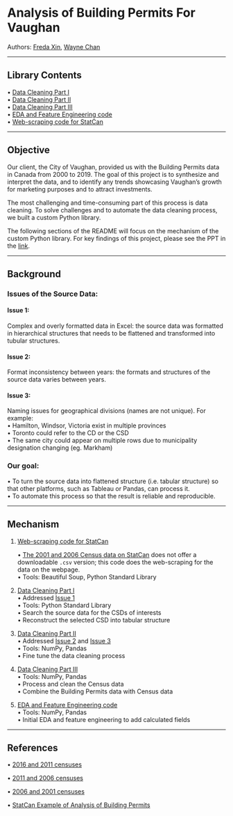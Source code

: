 # Analysis of Building Permits For Vaughan

Authors: [Freda Xin](www.linkedin.com/in/freda-xin/), [Wayne Chan](https://www.linkedin.com/in/waynechan-cma/)

---
## Library Contents

• [Data Cleaning Part
I](https://github.com/FredaXin/project_vaughan/blob/main/data_cleaning.py)  
• [Data Cleaning Part
II](https://github.com/FredaXin/project_vaughan/blob/main/data_cleaning_1.py)  
• [Data Cleaning Part
III](https://github.com/FredaXin/project_vaughan/blob/main/data_cleaning_2.py)  
• [EDA and Feature Engineering
   code](https://github.com/FredaXin/project_vaughan/blob/main/eda.ipynb)  
• [Web-scraping code for
StatCan](https://github.com/FredaXin/project_vaughan/blob/main/scraper_statcan.py)


---
## Objective
Our client, the City of Vaughan, provided us with the
Building Permits data in Canada from 2000 to 2019. The goal of this project is
to synthesize and interpret the data, and to identify any trends showcasing
Vaughan’s growth for marketing purposes and to attract investments.  

The most challenging and time-consuming part of this process is data cleaning. To solve challenges and to
automate the data cleaning process, we built a custom Python library. 

The following sections of the README will focus on the mechanism of the custom
Python library. For key findings of this project, please see  the PPT in the
[link](https://docs.google.com/presentation/d/1zjLx8IJUHk1ILf2BKMBMqEbVAtviD5W3aG89NV7ENkI/edit?usp=sharing). 


---
## Background

### Issues of the Source Data:  

#### Issue 1: 
Complex and overly formatted data in Excel: the source data was formatted in hierarchical structures that needs to be flattened and transformed into tubular
structures.

#### Issue 2:
Format inconsistency between years: the formats and structures of the source data varies between years. 

#### Issue 3:
Naming issues for geographical divisions (names are not unique). For example:  
• Hamilton, Windsor, Victoria exist in multiple provinces  
• Toronto could refer to the CD or the CSD  
• The same city could appear on multiple rows due to municipality designation changing (eg. Markham)  

### Our goal:
• To turn the source data into flattened structure (i.e. tabular structure) so
that other platforms, such as Tableau or Pandas, can process it.  
• To automate this process so that the result is reliable and reproducible.

---
## Mechanism
1. [Web-scraping code for
   StatCan](https://github.com/FredaXin/project_vaughan/blob/main/scraper_statcan.py)
    
   • [The 2001 and 2006 Census data on StatCan](https://www12.statcan.gc.ca/census-recensement/2006/dp-pd/hlt/97-550/Index.cfm?TPL=P1C&Page=RETR&LANG=Eng&T=307&S=3&O=D&RPP=699) does not offer a
   downloadable `.csv` version; this code does the web-scraping for the data on
   the webpage.  
   • Tools: Beautiful Soup, Python Standard Library 

2. [Data Cleaning Part
I](https://github.com/FredaXin/project_vaughan/blob/main/data_cleaning.py)  
• Addressed [Issue 1](#Issue-1)   
• Tools: Python Standard Library   
• Search the source data for the CSDs of interests    
• Reconstruct the selected CSD into tabular structure

3. [Data Cleaning Part
II](https://github.com/FredaXin/project_vaughan/blob/main/data_cleaning_1.py)  
• Addressed [Issue 2](#Issue-2) and [Issue 3](#Issue-3)  
• Tools: NumPy, Pandas  
• Fine tune the data cleaning process  


4. [Data Cleaning Part
III](https://github.com/FredaXin/project_vaughan/blob/main/data_cleaning_2.py)  
• Tools: NumPy, Pandas   
• Process and clean the Census data   
• Combine the Building Permits data with Census data  

5. [EDA and Feature Engineering
   code](https://github.com/FredaXin/project_vaughan/blob/main/eda.ipynb)   
• Tools: NumPy, Pandas   
• Initial EDA and feature engineering to add calculated fields 

---
## References

• [2016 and 2011 censuses](https://www12.statcan.gc.ca/census-recensement/2016/dp-pd/hlt-fst/pd-pl/Table.cfm?Lang=Eng&T=307&SR=1&S=3&O=D&RPP=9999&PR=0)

• [2011 and 2006 censuses](https://www12.statcan.gc.ca/census-recensement/2011/dp-pd/hlt-fst/pd-pl/Table-Tableau.cfm?LANG=Eng&T=307&SR=1&S=11&O=A&RPP=9999&PR=0&CMA=0)

• [2006 and 2001 censuses](https://www12.statcan.gc.ca/census-recensement/2006/dp-pd/hlt/97-550/Index.cfm?TPL=P1C&Page=RETR&LANG=Eng&T=307&S=3&O=D&RPP=699)

• [StatCan Example of Analysis of Building Permits](https://www150.statcan.gc.ca/n1/daily-quotidien/201001/dq201001a-eng.htm)